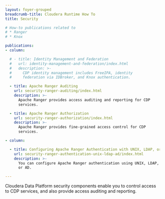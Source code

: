 ```yaml
---
layout: foyer-grouped
breadcrumb-title: Cloudera Runtime How To
title: Security

# How-to publications related to
# * Ranger
# * Knox

publications:
- column:

  # - title: Identity Management and Federation
  #   url: identity-management-and-federation/index.html
  #   description: >-
  #     CDP identity management includes FreeIPA, identity
  #     federation via IDBroker, and Knox authentication.

  - title: Apache Ranger Auditing
    url: security-ranger-auditing/index.html
    description: >-
      Apache Ranger provides access auditing and reporting for CDP
      services.

  - title: Apache Ranger Authorization
    url: security-ranger-authorization/index.html
    description: >-
      Apache Ranger provides fine-grained access control for CDP
      services.

- column:

  - title: Configuring Apache Ranger Authentication with UNIX, LDAP, or AD
    url: security-ranger-authentication-unix-ldap-ad/index.html
    description: >-
      You can configure Apache Ranger authentication using UNIX, LDAP,
      or AD.

---
```


Cloudera Data Platform security components enable you to control access
to CDP services, and also provide access auditing and reporting.

